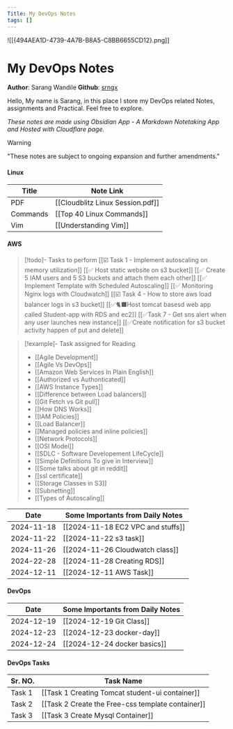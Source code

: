 ```yaml
---
Title: My DevOps Notes
tags: []
---
```

![[{494AEA1D-4739-4A7B-B8A5-C8BB6655CD12}.png]]
# My DevOps Notes 

**Author**: Sarang Wandile
**Github**: [srngx](https://github.com/srngx)

Hello, My name is Sarang, in this place I store my DevOps related Notes, assignments and Practical. Feel free to explore.

*These notes are made using Obsidian App - A Markdown Notetaking App and Hosted with Cloudflare page.*

>[!Warning]
>"These notes are subject to ongoing expansion and further amendments."

#### Linux

| Title    | Note Link                        |
| -------- | -------------------------------- |
| PDF      | [[Cloudblitz Linux Session.pdf]] |
| Commands | [[Top 40 Linux Commands]]        |
| Vim      | [[Understanding Vim]]            |

#### AWS

> [!todo]- Tasks to perform
> [[☑️ Task 1 - Implement autoscaling on memory utilization]]
> [[✅ Host static website on s3 bucket]]
> [[✅ Create 5 IAM users and 5 S3 buckets and attach them each other]]
> [[✅ Implement Template with Scheduled Autoscaling]]
> [[✅ Monitoring Nginx logs with Cloudwatch]]
> [[☑️ Task 4 - How to store aws load balancer logs in s3 bucket]]
> [[✅🐈‍⬛Host tomcat basesd web app called Student-app with RDS and ec2]]
> [[✅Task 7 - Get sns alert when any user launches new instance]]
> [[✅Create notification for s3 bucket activity happen of put and delete]]

> [!example]- Task assigned for Reading
> - [[Agile Development]]
> - [[Agile Vs DevOps]]
> - [[Amazon Web Services In Plain English]]
> - [[Authorized vs Authonticated]]
> - [[AWS Instance Types]]
> - [[Difference between Load balancers]]
> - [[Git Fetch vs Git pull]]
> - [[How DNS Works]]
> - [[IAM Policies]]
> - [[Load Balancer]]
> - [[Managed policies and inline policies]]
> - [[Network Protocols]]
> - [[OSI Model]]
> - [[SDLC - Software Developement LifeCycle]]
> - [[Simple Definitions To give in Interview]]
> - [[Some talks about git in reddit]]
> - [[ssl certificate]]
> - [[Storage Classes in S3]]
> - [[Subnetting]]
> - [[Types of Autoscaling]]

| Date       | Some Importants from Daily Notes  |
| ---------- | --------------------------------- |
| 2024-11-18 | [[2024-11-18 EC2 VPC and stuffs]] |
| 2024-11-22 | [[2024-11-22 s3 task]]            |
| 2024-11-26 | [[2024-11-26 Cloudwatch class]]   |
| 2024-22-28 | [[2024-11-28 Creating RDS]]       |
| 2024-12-11 | [[2024-12-11 AWS Task]]           |
#### DevOps
| Date       | Some Importants from Daily Notes |
| ---------- | -------------------------------- |
| 2024-12-19 | [[2024-12-19 Git Class]]         |
| 2024-12-23 | [[2024-12-23 docker-day]]        |
| 2024-12-24 | [[2024-12-24 docker basics]]     |

#### DevOps Tasks

| Sr. NO. | Task Name                                         |
| ------- | ------------------------------------------------- |
| Task 1  | [[Task 1 Creating Tomcat student-ui container]]   |
| Task 2  | [[Task 2 Create the Free-css template container]] |
| Task 3  | [[Task 3 Create Mysql Container]]                 |


